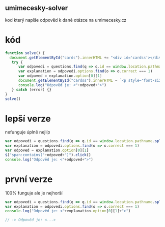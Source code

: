 ## umimecesky-solver
kod který napíše odpověd k dané otázce na umimecesky.cz

# kód
```js
function solve() {
  document.getElementById("cards").innerHTML += "<div id='cardss'></div>"
   try {
      var odpovedi = questions.find(q => q.id == window.location.pathname.split("/")[2])
      var explanation = odpovedi.options.find(o => o.correct === 1)
      var odpoved = explanation.option[0][1]
      document.getElementById("cardss").innerHTML = `<p style="font-size:34px;">Odpověd: ${odpoved}</p>`
      console.log("Odpověd je: <"+odpoved+">")
   } catch (error) {}
}
solve()
```

# lepší verze
nefunguje úplně nejlíp 
```js
var odpovedi = questions.find(q => q.id == window.location.pathname.split("/")[2])
var explanation = odpovedi.options.find(o => o.correct === 1)
var odpoved = explanation.option[0][1]
$("span:contains("+odpoved+")").click()
console.log("Odpověd je: <"+odpoved+">")
```

# první verze
100% funguje ale je nejhorší
```js
var odpovedi = questions.find(q => q.id == window.location.pathname.split("/")[2])
var explanation = odpovedi.options.find(o => o.correct === 1)
console.log("Odpověd je: <"+explanation.option[0][1]+">")

// -> Odpověd je: <...>
```
